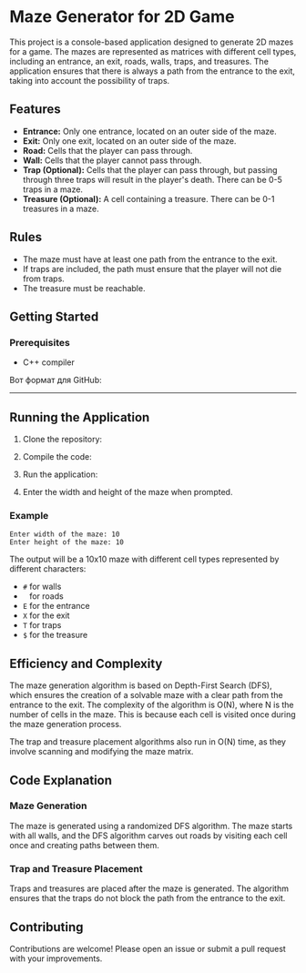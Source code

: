 # Maze Generator for 2D Game

This project is a console-based application designed to generate 2D mazes for a game. The mazes are represented as matrices with different cell types, including an entrance, an exit, roads, walls, traps, and treasures. The application ensures that there is always a path from the entrance to the exit, taking into account the possibility of traps.

## Features

- **Entrance:** Only one entrance, located on an outer side of the maze.
- **Exit:** Only one exit, located on an outer side of the maze.
- **Road:** Cells that the player can pass through.
- **Wall:** Cells that the player cannot pass through.
- **Trap (Optional):** Cells that the player can pass through, but passing through three traps will result in the player's death. There can be 0-5 traps in a maze.
- **Treasure (Optional):** A cell containing a treasure. There can be 0-1 treasures in a maze.

## Rules

- The maze must have at least one path from the entrance to the exit.
- If traps are included, the path must ensure that the player will not die from traps.
- The treasure must be reachable.

## Getting Started

### Prerequisites

- C++ compiler

Вот формат для GitHub:

---

## Running the Application

1. Clone the repository:

2. Compile the code:
   
3. Run the application:
  
4. Enter the width and height of the maze when prompted.

### Example

```
Enter width of the maze: 10
Enter height of the maze: 10
```

The output will be a 10x10 maze with different cell types represented by different characters:

- `#` for walls
- ` ` for roads
- `E` for the entrance
- `X` for the exit
- `T` for traps
- `$` for the treasure

## Efficiency and Complexity

The maze generation algorithm is based on Depth-First Search (DFS), which ensures the creation of a solvable maze with a clear path from the entrance to the exit. The complexity of the algorithm is O(N), where N is the number of cells in the maze. This is because each cell is visited once during the maze generation process.

The trap and treasure placement algorithms also run in O(N) time, as they involve scanning and modifying the maze matrix.

## Code Explanation

### Maze Generation

The maze is generated using a randomized DFS algorithm. The maze starts with all walls, and the DFS algorithm carves out roads by visiting each cell once and creating paths between them.

### Trap and Treasure Placement

Traps and treasures are placed after the maze is generated. The algorithm ensures that the traps do not block the path from the entrance to the exit.

## Contributing

Contributions are welcome! Please open an issue or submit a pull request with your improvements.
